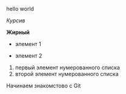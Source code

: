 hello world

*Курсив*

**Жирный**

* элемент 1

* элемент 2

1. первый элемент нумерованного списка
2. второй элемент нумерованного списка


Начинаем знакомстово с Git